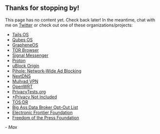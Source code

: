 ## Thanks for stopping by!

This page has no content yet. Check back later! In the meantime, chat with me on [Twitter](https://twitter.com/maximedale) or check out one of these organizations/projects:

- [Tails OS](https://tails.boum.org/)
- [Qubes OS](https://www.qubes-os.org/)
- [GrapheneOS](https://grapheneos.org)
- [TOR Browser](https://www.torproject.org)
- [Signal Messenger](https://www.signal.org)
- [Proton](https://proton.me)
- [uBlock Origin](https://ublockorigin.com)
- [Pihole: Network-Wide Ad Blocking](https://pi-hole.net)
- [NextDNS](https://nextdns.io)
- [Mullvad VPN](https://mullvad.net)
- [OpenWRT](https://openwrt.org/)
- [PrivacyTests.org](https://privacytests.org)
- [\*Privacy Not Included](https://foundation.mozilla.org/en/privacynotincluded/)
- [TOS;DR](https://tosdr.org)
- [Big Ass Data Broker Opt-Out List](https://github.com/yaelwrites/Big-Ass-Data-Broker-Opt-Out-List)
- [Electronic Frontier Foundation](https://www.eff.org)
- [Freedom of the Press Foundation](https://freedom.press)

*- Max*
